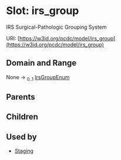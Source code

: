 
# Slot: irs_group


IRS Surgical-Pathologic Grouping System

URI: [https://w3id.org/pcdc/model/irs_group](https://w3id.org/pcdc/model/irs_group)


## Domain and Range

None &#8594;  <sub>0..1</sub> [IrsGroupEnum](IrsGroupEnum.md)

## Parents


## Children


## Used by

 * [Staging](Staging.md)
